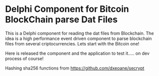 # Delphi Component for Bitcoin BlockChain parse Dat Files
This is a Delphi component for reading the dat files from Blockchain. The idea is a high performance event driven component to parse blockchain files from several criptocurrencies. Lets start with the Bitcoin one!

Here is released the component and the application to test it..... on dev process of course!

Hashing sha256 functions from https://github.com/dxeoane/secrypt
